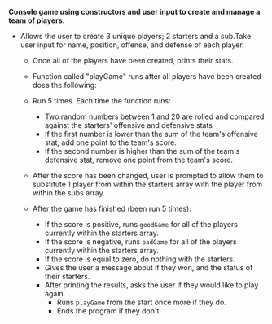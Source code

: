 **Console game using constructors and user input to create and manage a team of players.**

* Allows the user to create 3 unique players; 2 starters and a sub.Take user input for name, position, offense, and defense of each player.

  * Once all of the players have been created, prints their stats.

  * Function called "playGame" runs after all players have been created does the following:

   * Run 5 times. Each time the function runs:
     * Two random numbers between 1 and 20 are rolled and compared against the starters' offensive and defensive stats
      * If the first number is lower than the sum of the team's offensive stat, add one point to the team's score.
      * If the second number is higher than the sum of the team's defensive stat, remove one point from the team's score.
   * After the score has been changed, user is prompted to allow them to substitute 1 player from within the starters array with the   player from within the subs array.
  * After the game has finished (been run 5 times):
    * If the score is positive, runs `goodGame` for all of the players currently within the starters array.
    * If the score is negative, runs `badGame` for all of the players currently within the starters array.
    * If the score is equal to zero, do nothing with the starters.
    * Gives the user a message about if they won, and the status of their starters.
    * After printing the results, asks the user if they would like to play again.
      * Runs `playGame` from the start once more if they do.
      * Ends the program if they don't.
